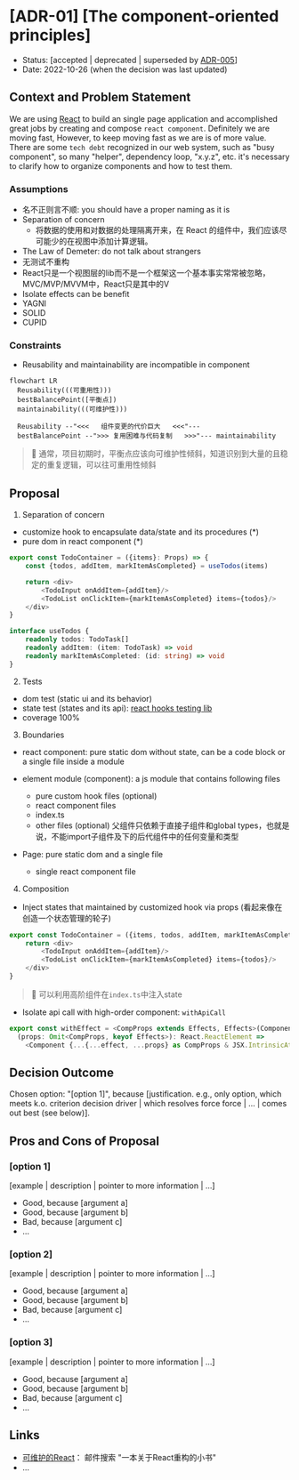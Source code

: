# [ADR-01] [The component-oriented principles]

* Status: [accepted | deprecated | superseded by [ADR-005](./005-example.md)]
* Date: 2022-10-26 (when the decision was last updated)

## Context and Problem Statement

We are using [React](https://reactjs.org/) to build an single page application and accomplished great jobs by creating and compose `react component`. Definitely we are moving fast, However, to keep moving fast as we are is of more value. There are some `tech debt` recognized in our web system, such as "busy component", so many "helper", dependency loop, "x.y.z", etc. it's necessary to clarify how to organize components and how to test them.

### Assumptions
* 名不正则言不顺: you should have a proper naming as it is
* Separation of concern
  * 将数据的使用和对数据的处理隔离开来，在 React 的组件中，我们应该尽 可能少的在视图中添加计算逻辑。
* The Law of Demeter: do not talk about strangers
* 无测试不重构
* React只是一个视图层的lib而不是一个框架这一个基本事实常常被忽略，MVC/MVP/MVVM中，React只是其中的V
* Isolate effects can be benefit
* YAGNI
* SOLID
* CUPID

### Constraints
* Reusability and maintainability are incompatible in component

```mermaid
flowchart LR
  Reusability(((可重用性)))
  bestBalancePoint([平衡点])
  maintainability(((可维护性)))

  Reusability --"<<<   组件变更的代价巨大   <<<"---
  bestBalancePoint --">>> 复用困难与代码复制   >>>"--- maintainability
```

> :memo: 通常，项目初期时，平衡点应该向可维护性倾斜，知道识别到大量的且稳定的重复逻辑，可以往可重用性倾斜

## Proposal

1. Separation of concern
  * customize hook to encapsulate data/state and its procedures (*)
  * pure dom in react component (*)

```typescript
export const TodoContainer = ({items}: Props) => {
    const {todos, addItem, markItemAsCompleted} = useTodos(items)

    return <div>
        <TodoInput onAddItem={addItem}/>
        <TodoList onClickItem={markItemAsCompleted} items={todos}/>
    </div>
}

interface useTodos {
    readonly todos: TodoTask[]
    readonly addItem: (item: TodoTask) => void
    readonly markItemAsCompleted: (id: string) => void
}
```

2. Tests
  * dom test (static ui and its behavior)
  * state test (states and its api): [react hooks testing lib](https://react-hooks-testing-library.com/usage/basic-hooks)
  * coverage 100%

3. Boundaries
  * react component: pure static dom without state, can be a code block or a single file inside a module

  * element module (component): a js module that contains following files
    * pure custom hook files (optional)
    * react component files
    * index.ts
    * other files (optional)
  父组件只依赖于直接子组件和global types，也就是说，不能import子组件及下的后代组件中的任何变量和类型

  * Page: pure static dom and a single file
    * single react component file

4. Composition
  * Inject states that maintained by customized hook via props (看起来像在创造一个状态管理的轮子)

```typescript
export const TodoContainer = ({items, todos, addItem, markItemAsCompleted}: Props) => {
    return <div>
        <TodoInput onAddItem={addItem}/>
        <TodoList onClickItem={markItemAsCompleted} items={todos}/>
    </div>
}
```
> :memo: 可以利用高阶组件在`index.ts`中注入state

  * Isolate api call with high-order component: `withApiCall`
```typescript
export const withEffect = <CompProps extends Effects, Effects>(Component: ComponentType<CompProps & typeof effect>, effect: Effects) =>
  (props: Omit<CompProps, keyof Effects>): React.ReactElement =>
    <Component {...{...effect, ...props} as CompProps & JSX.IntrinsicAttributes} />
```

## Decision Outcome

Chosen option: "[option 1]", because [justification. e.g., only option, which meets k.o. criterion decision driver | which resolves force force | … | comes out best (see below)].


## Pros and Cons of Proposal <!-- optional  -->

### [option 1]

[example | description | pointer to more information | …] <!-- optional -->

* Good, because [argument a]
* Good, because [argument b]
* Bad, because [argument c]
* … <!-- numbers of pros and cons can vary -->

### [option 2]

[example | description | pointer to more information | …] <!-- optional -->

* Good, because [argument a]
* Good, because [argument b]
* Bad, because [argument c]
* … <!-- numbers of pros and cons can vary -->

### [option 3]

[example | description | pointer to more information | …] <!-- optional -->

* Good, because [argument a]
* Good, because [argument b]
* Bad, because [argument c]
* … <!-- numbers of pros and cons can vary -->

## Links <!-- optional -->

* [可维护的React](https://leanpub.com/maintainable-react-cn/c/4XeXfN9JDYd1)： 邮件搜索 "一本关于React重构的小书"
* … <!-- numbers of links can vary -->
